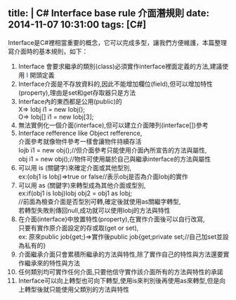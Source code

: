 title: |
	C# Interface base rule 介面潛規則
date: 2014-11-07 10:31:00
tags: [C#]
---

<div>Interface是C#裡相當重要的概念，它可以完成多型，讓我們方便維護，本篇整理寫介面時的基本規則，如下：</div>

1.  Interface 會要求繼承的類別(class)必須實作interface裡面定義的方法,建議使用 <span style="color: #0b5394;">I</span> 開頭定義<a name="more"></a>
2.  Interface介面是不存放資料的,因此不能增加欄位(field),但可以增加特性(property),理由是set和get存取器只是方法 
3.  Interface內的東西都是公用(public)的  
    X=> Iobj i1 = new Iobj();  
    O=> Iobj[] i1 = new Iobj[3];  
4.  無法實例化一個介面(interface),但可以建立介面陣列(interface[])參考 
5.  Interface refference like Object refference,  
    介面參考就像物件參考一樣會讓物件持續存活  
    Iojb i1 = new obj();//但介面參考只能使用介面內所宣告的方法與屬性,  
    obj i1 = new obj();//物件可使用屬於自己與繼承interface的方法與屬性 
6.  可以用 is (關鍵字)來確定介面或其他型別,  
    ex:(obj1 is Iobj)=>true or false//表示obj是否為介面Iobj的實作 
7.  可以用 as (關鍵字)來轉型成為其他介面或型別,  
    ex:if(obj1 is Iobj)Iobj obj2 = obj1 as Iobj;  
    //前面為檢查介面是否型別可轉,確定後就使用as關繼字轉型,  
    若轉型失敗則傳回null,成功就可以使用Iobj的方法與特性
8.  在介面(interface)中放置特性(property),在實作介面後可以自行改寫,  
    只要有實作原介面設定的存或取(get or set),  
    ex: 原來public job{get;}=>實作後public job{get;private set;//自己加set並設為私有的} 
9.  介面繼承介面只會累積所繼承的方法與特性,除了實作自己的特性與方法還要實作繼承來的特性與方法 
10.  任何類別均可實作任何介面,只要他信守實作該介面所有的方法與特性的承諾 
11.  Interface可以向上轉型也可向下轉型,使用is來判別後再使用as來轉型,但是向上轉型後就只能使用父類別的方法與特性 
